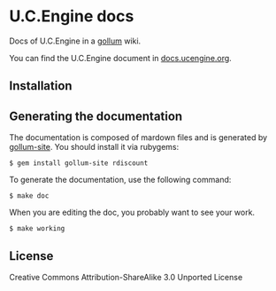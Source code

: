 # U.C.Engine docs

Docs of U.C.Engine in a [gollum](http://github.com/github/gollum) wiki.

You can find the U.C.Engine document in [docs.ucengine.org](http://docs.ucengine.org/).

## Installation

## Generating the documentation

The documentation is composed of mardown files and is generated by [gollum-site](https://github.com/dreverri/gollum-site).
You should install it via rubygems:

    $ gem install gollum-site rdiscount

To generate the documentation, use the following command:

    $ make doc

When you are editing the doc, you probably want to see your work.

    $ make working

## License

Creative Commons Attribution-ShareAlike 3.0 Unported License
